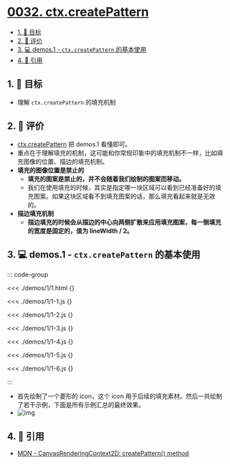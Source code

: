 # [0032. ctx.createPattern](https://github.com/tnotesjs/TNotes.canvas/tree/main/notes/0032.%20ctx.createPattern)

<!-- region:toc -->

- [1. 🎯 目标](#1--目标)
- [2. 🫧 评价](#2--评价)
- [3. 💻 demos.1 - `ctx.createPattern` 的基本使用](#3--demos1---ctxcreatepattern-的基本使用)
- [4. 🔗 引用](#4--引用)

<!-- endregion:toc -->

## 1. 🎯 目标

- 理解 `ctx.createPattern` 的填充机制

## 2. 🫧 评价

- [ctx.createPattern][1] 把 demos.1 看懂即可。
- 重点在于理解填充的机制，这可能和你常规印象中的填充机制不一样，比如填充图像的位置、描边的填充机制。
- **填充的图像位置是禁止的**
  - **填充的图案是禁止的，并不会随着我们绘制的图案而移动。**
  - 我们在使用填充的时候，其实是指定哪一块区域可以看到已经准备好的填充图案。如果这块区域看不到填充图案的话，那么填充看起来就是无效的。
- **描边填充机制**
  - **描边填充的时候会从描边的中心向两侧扩散来应用填充图案，每一侧填充的宽度是固定的，值为 lineWidth / 2。**

## 3. 💻 demos.1 - `ctx.createPattern` 的基本使用

::: code-group

<<< ./demos/1/1.html {}

<<< ./demos/1/1-1.js {}

<<< ./demos/1/1-2.js {}

<<< ./demos/1/1-3.js {}

<<< ./demos/1/1-4.js {}

<<< ./demos/1/1-5.js {}

<<< ./demos/1/1-6.js {}

:::

- 首先绘制了一个菱形的 icon，这个 icon 用于后续的填充素材。然后一共绘制了若干示例，下面是所有示例汇总的最终效果。
- ![img](https://cdn.jsdelivr.net/gh/tnotesjs/imgs@main/2024-10-04-11-37-37.png)

## 4. 🔗 引用

- [MDN - CanvasRenderingContext2D: createPattern() method][1]

[1]: https://developer.mozilla.org/en-US/docs/Web/API/CanvasRenderingContext2D/createPattern
